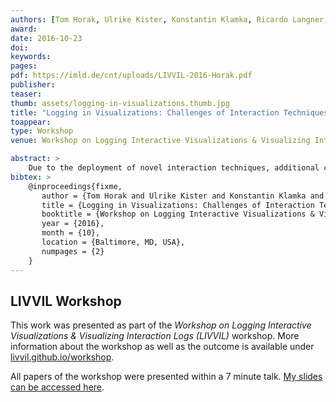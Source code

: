 ```yaml
---
authors: [Tom Horak, Ulrike Kister, Konstantin Klamka, Ricardo Langner, Raimund Dachselt]
award:
date: 2016-10-23
doi:
keywords:
pages:
pdf: https://imld.de/cnt/uploads/LIVVIL-2016-Horak.pdf
publisher:
teaser:
thumb: assets/logging-in-visualizations.thumb.jpg
title: "Logging in Visualizations: Challenges of Interaction Techniques Beyond Mouse and Keyboard"
toappear:
type: Workshop
venue: Workshop on Logging Interactive Visualizations & Visualizing Interaction Logs (LIVVIL)

abstract: >
    Due to the deployment of novel interaction techniques, additional challenges for logging purposes in information visualizations arise. In this position paper, we discuss specific challenges regarding four different example setups illustrated with projects of our own. In each setup, various aspects need to be considered to enable, e.g., a meaningful logging of (multiple) input streams or the replaying of logs. We do not aim to provide a technical solution for logging interaction in the various setups, but rather want to share our insights and experiences from a set of projects that apply novel interaction techniques and multi-display setups to visualizations.
bibtex: >
    @inproceedings{fixme,
       author = {Tom Horak and Ulrike Kister and Konstantin Klamka and Ricardo Langner and Raimund Dachselt},
       title = {Logging in Visualizations: Challenges of Interaction Techniques Beyond Mouse and Keyboard},
       booktitle = {Workshop on Logging Interactive Visualizations & Visualizing Interaction Logs (LIVVIL)},
       year = {2016},
       month = {10},
       location = {Baltimore, MD, USA},
       numpages = {2}
    }
---
```


## LIVVIL Workshop
This work was presented as part of the *Workshop on Logging Interactive Visualizations & Visualizing Interaction Logs (LIVVIL)* workshop. More information about the workshop as well as the outcome is available under [livvil.github.io/workshop](https://livvil.github.io/workshop/).

All papers of the workshop were presented within a 7 minute talk. [My slides can be accessed here](https://livvil.github.io/workshop/presentations/LIVVIL_2016_Horak.pdf).